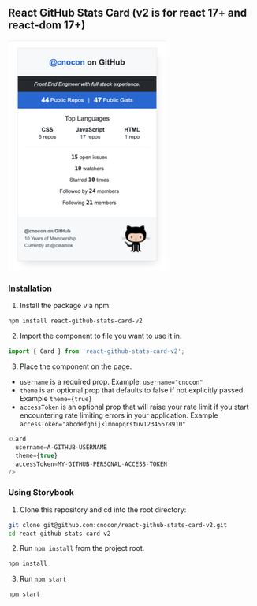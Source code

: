 ## React GitHub Stats Card (v2 is for react 17+ and react-dom 17+)

<img alt="Screenshot of component" src="https://raw.githubusercontent.com/cnocon/react-github-stats-card-v2/master/component-screenshot.png" width="320"/>


### Installation

1. Install the package via npm.
```bash
npm install react-github-stats-card-v2
```

2. Import the component to file you want to use it in.
```js
import { Card } from 'react-github-stats-card-v2';
```

3. Place the component on the page.

* `username` is a required prop. Example: `username="cnocon"`
* `theme` is an optional prop that defaults to false if not explicitly passed. Example `theme={true}`
* `accessToken` is an optional prop that will raise your rate limit if you start encountering rate limiting errors in your application. Example `accessToken="abcdefghijklmnopqrstuv12345678910"`

```js 
<Card 
  username=A-GITHUB-USERNAME 
  theme={true} 
  accessToken=MY-GITHUB-PERSONAL-ACCESS-TOKEN 
/>
```

### Using Storybook

1. Clone this repository and cd into the root directory:
```bash
git clone git@github.com:cnocon/react-github-stats-card-v2.git
cd react-github-stats-card-v2
```

2. Run `npm install` from the project root.
```bash
npm install
```

3. Run `npm start`
```bash
npm start
```
